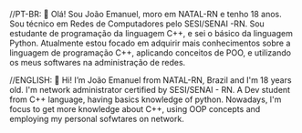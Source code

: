 //PT-BR:
👋 Olá! Sou João Emanuel, moro em NATAL-RN e tenho 18 anos.
Sou técnico em Redes de Computadores pelo SESI/SENAI -RN. Sou estudante de programação 
da linguagem C++, e sei o básico da linguagem Python. Atualmente estou focado em adquirir mais 
conhecimentos sobre a linguagem de programação C++, aplicando conceitos de POO, e utilizando os meus
softwares na administração de redes.

//ENGLISH:
👋 Hi! I’m João Emanuel from NATAL-RN, Brazil and I'm 18 years old.
I'm network administrator certified by SESI/SENAI - RN.
A Dev student from C++ language, having basics knowledge of python. 
Nowadays, I'm focus to get more knowledge about C++, using OOP concepts 
and employing my personal sofwtares on network.
